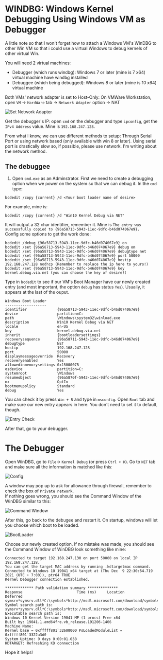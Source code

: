 # WINDBG: Windows Kernel Debugging Using Windows VM as Debugger

A little note so that I won't forget how to attach a Windows VM's WinDBG to other Win VM so that i could use a virtual Windows to debug kernels of other virtual Win.  
  
  You will need 2 virtual machines:
- Debugger (which runs windbg): Windows 7 or later (mine is 7 x64) virtual machine have windbg installed
- Debuggee (which being debugged): Windows 8 or later (mine is 10 x64) virtual machine  

Both VMs' network adapter is set to Host-Only:
On VMWare Workstation, open `VM` -> `HardWare` tab -> `Network Adapter` option -> NAT  

![Set Network Adapter](NetworkAdapter.png)  
  
Get the debugger's IP: open `cmd` on the debugger and type `ipconfig`, get the `IPv4 Address` value. Mine is `192.168.247.128`.  
  
From what I know, we can use different methods to setup: Through Serial Port or using network based (only available with win 8 or later). Using serial port is drastically slow so, if possible, please use network. I'm writing about the network method.  

## The debuggee
1. Open `cmd.exe` as an Adminstrator. First we need to create a debugging option when we power on the system so that we can debug it. In the `cmd` type:
```
bcdedit /copy {current} /d <Your boot loader name of desire>
```
For example, mine is:
```
bcdedit /copy {current} /d "Win10 Kernel Debug via NET"
```
It will output a 32 char identifier, remember it. Mine is `The entry was successfully copied to {96a58713-5943-11ec-9dfc-b46d074067e9}.`  
Config some options to get the work done:
```
bcdedit /debug {96a58713-5943-11ec-9dfc-b46d074067e9} on
bcdedit /set {96a58713-5943-11ec-9dfc-b46d074067e9} debug on
bcdedit /set {96a58713-5943-11ec-9dfc-b46d074067e9} debugtype net
bcdedit /set {96a58713-5943-11ec-9dfc-b46d074067e9} port 50000
bcdedit /set {96a58713-5943-11ec-9dfc-b46d074067e9} hostip 192.168.247.128 nodhcp (Remember to replace the ip here to yours!)
bcdedit /set {96a58713-5943-11ec-9dfc-b46d074067e9} key kernel.debug.via.net (you can choose the key of desire!)
```
  
Type in `bcdedit` to see if our VM's Boot Manager have our newly created entry (and most important, the option `debug` has status `Yes`). Usually, it appears at the last of the ouput.  
```
Windows Boot Loader
-------------------
identifier              {96a58713-5943-11ec-9dfc-b46d074067e9}
device                  partition=C:
path                    \Windows\system32\winload.exe
description             Win10 Kernel Debug via NET
locale                  en-US
key                     kernel.debug.via.net
inherit                 {bootloadersettings}
recoverysequence        {96a58711-5943-11ec-9dfc-b46d074067e9}
debugtype               NET
hostip                  192.168.247.128
port                    50000
displaymessageoverride  Recovery
recoveryenabled         Yes
allowedinmemorysettings 0x15000075
osdevice                partition=C:
systemroot              \Windows
resumeobject            {96a5870f-5943-11ec-9dfc-b46d074067e9}
nx                      OptIn
bootmenupolicy          Standard
debug                   Yes
```  

You can check it by press `Win + R` and type in `msconfig`. Open `Boot` tab and make sure our new entry appears in here. You don't need to set it to default, though.  
  
![Entry Check](EntryCheck.png)  
  

After that, go to your debugger.  
# The Debugger
Open WinDBG, go to `File`-> `Kernel Debug` (or press `Ctrl + K`). Go to `NET` tab and make sure all the information is matched like this:  
  
![Config](KernelDebugConfig.png)  
  
A window may pop up to ask for allowance through firewall, remember to check the box of `Private network`.  
If nothing goes wrong, you should see the Command Window of the WinDBG similar to this:  

![Command Window](CommandView1.png)  
  
After this, go back to the debugee and restart it. On startup, windows will let you choose which boot to be loaded.  
  
![BootLoader](Boot.png)  
  
Choose our newly created option. If no mistake was made, you should see the Command Window of WinDBG look something like mine:  
```
Connected to target 192.168.247.130 on port 50000 on local IP 192.168.247.128.
You can get the target MAC address by running .kdtargetmac command.
Connected to Windows 10 19041 x64 target at (Thu Dec  9 22:30:54.719 2021 (UTC + 7:00)), ptr64 TRUE
Kernel Debugger connection established.

************* Path validation summary **************
Response                         Time (ms)     Location
Deferred                                       symsrv*symsrv.dll*C:\symbols*http://msdl.microsoft.com/download/symbols
Symbol search path is: symsrv*symsrv.dll*C:\symbols*http://msdl.microsoft.com/download/symbols
Executable search path is: 
Windows 10 Kernel Version 19041 MP (1 procs) Free x64
Built by: 19041.1.amd64fre.vb_release.191206-1406
Machine Name:
Kernel base = 0xfffff801`32600000 PsLoadedModuleList = 0xfffff801`3322a3d0
System Uptime: 0 days 0:00:01.038
KDTARGET: Refreshing KD connection
```
  
Hope it helps!

